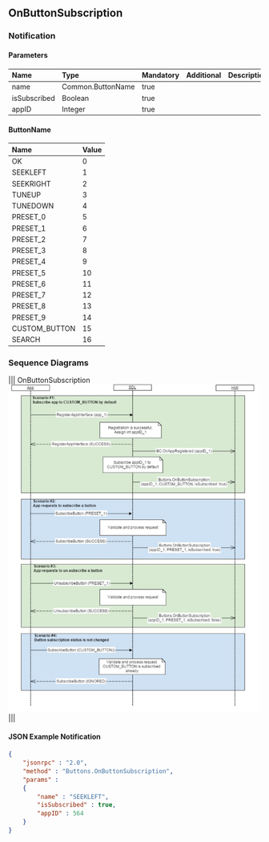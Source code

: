 ## OnButtonSubscription


### Notification

#### Parameters

|Name|Type|Mandatory|Additional|Description|
|:---|:---|:--------|:---------|:----------|
|name|Common.ButtonName|true|||
|isSubscribed|Boolean|true|||
|appID|Integer|true|||

#### ButtonName

|Name|Value|
|:---|:----|
|OK|0|
|SEEKLEFT|1|
|SEEKRIGHT|2|
|TUNEUP|3|
|TUNEDOWN|4|
|PRESET_0|5|
|PRESET_1|6|
|PRESET_2|7|
|PRESET_3|8|
|PRESET_4|9|
|PRESET_5|10|
|PRESET_6|11|
|PRESET_7|12|
|PRESET_8|13|
|PRESET_9|14|
|CUSTOM_BUTTON|15|
|SEARCH|16|

### Sequence Diagrams
|||
OnButtonSubscription
![OnButtonSubscription](./assets/OnButtonSubscription.png)
|||

#### JSON Example Notification
```json
{
	"jsonrpc" : "2.0",
	"method" : "Buttons.OnButtonSubscription",
	"params" :
	{
		"name" : "SEEKLEFT",
		"isSubscribed" : true,
		"appID" : 564
	}
}
```
